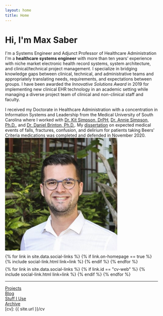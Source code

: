 ```yaml
---
layout: home
title: Home
---
```


<div id ="intro-wrapper" class="l-middle">
	<div id="intro-title-wrapper" class="intro-left">
		<h1 id="intro-title">Hi, I'm Max Saber</h1>
		<div id="intro-subtitle">
			I'm a Systems Engineer and Adjunct Professor of Healthcare Administration
		</div>
	</div>
	<div class="intro-left">
	<div class="intro-left">
		I'm a <b>healthcare systems engineer</b> with more than ten years’ experience with niche market electronic health record systems, system architecture, and clinical/technical project management. I specialize in bridging knowledge gaps between clinical, technical, and administrative teams and appropriately translating needs, requirements, and expectations between groups. I have been awarded the <i>Innovative Solutions Award</i> in 2019 for implementing new clinical EHR technology in an academic setting while managing a diverse project team of clinical and non-clinical staff and faculty.
	</div>
	<div style="height: 1rem"></div>
	<div class="intro-left">
		I received my Doctorate in Healthcare Administration with a concentration in Information Systems and Leadership from the Medical University of South Carolina where I worked with <a href="https://education.musc.edu/MUSCApps/FacultyDirectory/Simpson-Kit">Dr. Kit Simpson, DrPH</a>, <a href="https://education.musc.edu/MUSCApps/FacultyDirectory/Simpson-Annie">Dr. Annie Simpson, Ph.D.</a>, and <a href="https://education.musc.edu/MUSCApps/FacultyDirectory/Brinton-Daniel">Dr. Daniel Brinton, Ph.D.</a>. My <a href="/dissertation">dissertation</a> on expected medical events of falls, fractures, confusion, and delirium for patients taking Beers' Criteria medications was completed and defended in November 2020.
	</div>
</div>

<div class="intro-right">
	<img id="intro-image" class="intro-right" src="/images/portrait.jpg">
	<div style="height: 0.5rem"></div>
	<div id="intro-image-links" class="intro-right">
		{% for link in site.data.social-links %}
			{% if link.on-homepage == true %}
				{% include social-link.html link=link %}
			{% endif %}
		{% endfor %}
	</div>
	<div style="height: 0.5rem"></div>
	<div id="intro-cv-wrapper" class="intro-right">
		{% for link in site.data.social-links %}
			{% if link.id == "cv-web" %}
				{% include social-link.html link=link %}
			{% endif %}
		{% endfor %}
		<!-- <div id="intro-cv"><a href="/cv">Here's my CV.</a></div> -->
	</div>
	</div>
</div>

<hr class="l-middle home-hr">
<div id="everything-else" class="l-middle">
	<a href="{{ site.url }}/projects"><div>Projects</div></a>
	<a href="{{ site.url }}/blog"><div>Blog</div></a>
	<a href="{{ site.url }}/stuff-i-use"><div>Stuff I Use</div></a>
	<a href="{{ site.url }}/archive"><div>Archive</div></a>
</div>
[cv]: {{ site.url }}/cv
